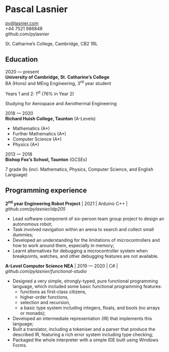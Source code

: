 # Pascal Lasnier

py@lasnier.com  
+44 7521 986848  
github.com/pylasnier

St. Catharine’s College, Cambridge, CB2 1RL

## Education

2020 — present  
**University of Cambridge, St. Catharine’s College**  
BA (Hons) and MEng Engineering, 3<sup>rd</sup> year student

Years 1 and 2: 1<sup>st</sup> (76% in Year 2)

Studying for Aerospace and Aerothermal Engineering

2018 — 2020  
**Richard Huish College, Taunton** (A-Levels)

- Mathematics (A\*)
- Further Mathematics (A\*)
- Computer Science (A\*)
- Physics (A\*)

2013 — 2018  
**Bishop Fox’s School, Taunton** (GCSEs)

7 grade 9s (incl. Mathematics, Physics, Computer Science, and English
Language)

## Programming experience

**2<sup>nd</sup> year Engineering Robot Project** \| 2021 \| Arduino C++
\| *github.com/pylasnier/idp205*

- Lead software component of six-person team group project to design an
  autonomous robot;
- Task involved navigation within an arena to search and collect small
  dummies;
- Developed an understanding for the limitations of microcontrollers and
  how to work around them, especially in memory;
- Learnt alternatives for debugging a microcontroller system when
  breakpoints, watches, and other debugging features are not available.

**A-Level Computer Science NEA** \| 2019 — 2020 \| C# \|
*github.com/pylasnier/functional-studio*

- Designed a very simple, strongly-typed, pure functional programming
  language, which included some basic functional programming features:
  - functions as first-class citizens,
  - higher-order functions,
  - selection and recursion,
  - a basic type system including integers, floats, and bools (no arrays
    or monads);
- Developed an intermediate representation (IR) that implements this
  language;
- Built a translator, including a tokeniser and a parser that produce
  the described IR, featuring a rich error system including type
  checking;
- Packaged the whole interpreter with a simple IDE built using Windows
  Forms.

<!---
- IDP
- CompSci A Level
- Year 9 calculator
--->
